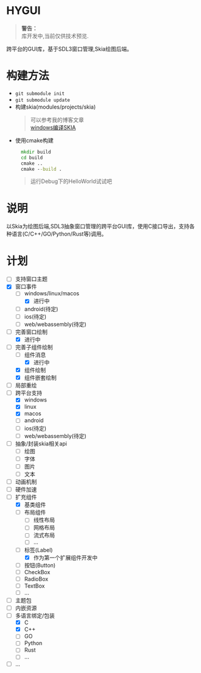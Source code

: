 # HYGUI

> **警告：**  
> 库开发中,当前仅供技术预览.
  

跨平台的GUI库，基于SDL3窗口管理,Skia绘图后端。

# 构建方法

- `git submodule init`
- `git submodule update`
- 构建skia(modules/projects/skia)
  > 可以参考我的博客文章  
  > [windows编译SKIA](https://blog.hyiy.top/archives/30/)
- 使用cmake构建
  ```cmd
    mkdir build
    cd build
    cmake ..
    cmake --build .
  ```
  > 运行Debug下的HelloWorld试试吧

# 说明

以Skia为绘图后端,SDL3抽象窗口管理的跨平台GUI库，使用C接口导出，支持各种语言(C/C++/GO/Python/Rust等)调用。

# 计划

- [ ] 支持窗口主题
- [x] 窗口事件
    - [ ] windows/linux/macos
      - [x] 进行中
    - [ ] android(待定)
    - [ ] ios(待定)
    - [ ] web/webassembly(待定)
- [ ] 完善窗口绘制
  - [x] 进行中
- [ ] 完善子组件绘制
    - [ ] 组件消息
        - [x] 进行中
    - [x] 组件绘制
    - [x] 组件嵌套绘制
- [ ] 局部重绘
- [ ] 跨平台支持
    - [x] windows
    - [x] linux
    - [x] macos
    - [ ] android
    - [ ] ios(待定)
    - [ ] web/webassembly(待定)
- [ ] 抽象/封装skia相关api
    - [ ] 绘图
    - [ ] 字体
    - [ ] 图片
    - [ ] 文本
- [ ] 动画机制
- [ ] 硬件加速
- [ ] 扩充组件
    - [x] 基类组件
    - [ ] 布局组件
        - [ ] 线性布局
        - [ ] 网格布局
        - [ ] 流式布局
        - [ ] ...
    - [ ] 标签(Label)
        - [x] 作为第一个扩展组件开发中
    - [ ] 按钮(Button)
    - [ ] CheckBox
    - [ ] RadioBox
    - [ ] TextBox
    - [ ] ...
- [ ] 主题包
- [ ] 内嵌资源
- [ ] 多语言绑定/包装
    - [x] C
    - [x] C++
    - [ ] GO
    - [ ] Python
    - [ ] Rust
    - [ ] ...
- [ ] ...
